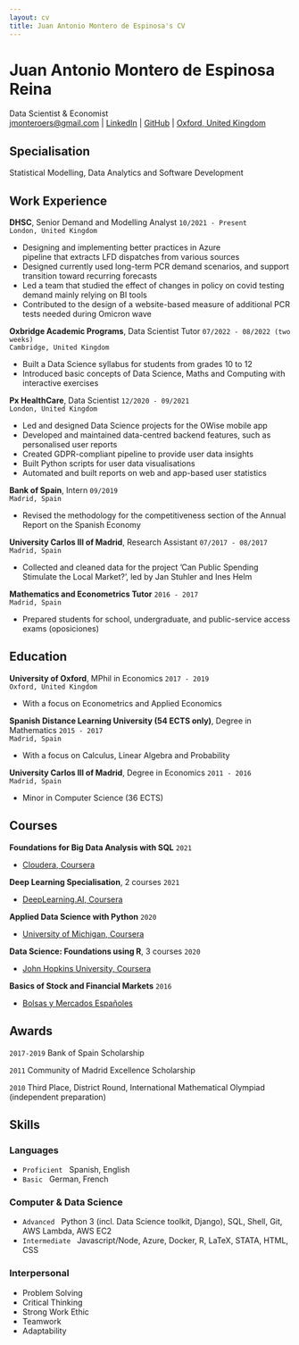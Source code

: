 ```yaml
---
layout: cv
title: Juan Antonio Montero de Espinosa's CV
---
```

<!--Separate forename and surname-->

<h1> Juan Antonio <strong>Montero de Espinosa Reina</strong></h1>
Data Scientist & Economist

<div id="webaddress">
  <a href="mailto: jmonteroers@gmail.com">jmonteroers@gmail.com</a>
  |
  <a href="https://www.linkedin.com/in/juan-antonio-montero-de-espinosa-reina-68803391/">LinkedIn</a>
  |
  <a href="https://github.com/jmonteroers">GitHub</a>
  |
  <a href="https://goo.gl/maps/UYUREBHxjMvo5Z5w8">Oxford, United Kingdom</a>
</div>


## Specialisation

Statistical Modelling, Data Analytics and Software Development


## Work Experience

__DHSC__, Senior Demand and Modelling Analyst
`10/2021 - Present`
<br>
`London, United Kingdom`

<ul class="with_disc">
  <li>Designing and implementing better practices in Azure <br> pipeline that extracts  LFD dispatches from various sources</li>
  <li>Designed currently used long-term PCR demand scenarios, and support transition toward recurring forecasts</li>
  <li>Led a team that studied the effect of changes in policy on covid testing demand mainly relying on BI tools</li>
  <li>Contributed to the design of a website-based measure of additional PCR tests needed during Omicron wave</li>
</ul>

__Oxbridge Academic Programs__, Data Scientist Tutor
`07/2022 - 08/2022 (two weeks)`
<br>
`Cambridge, United Kingdom`

<ul class="with_disc">
  <li>Built a Data Science syllabus for students from grades 10 to 12</li>
  <li>Introduced basic concepts of Data Science, Maths and Computing with interactive exercises</li>
</ul>


__Px HealthCare__, Data Scientist
`12/2020 - 09/2021`
<br>
`London, United Kingdom`

<ul class="with_disc">
  <li>Led and designed Data Science projects for the OWise mobile app</li>
  <li>Developed and maintained data-centred backend features, such as personalised user reports</li>
  <li>Created GDPR-compliant pipeline to provide user data insights</li>
  <li>Built Python scripts for user data visualisations</li>
  <li>Automated and built reports on web and app-based user statistics</li>
</ul>


__Bank of Spain__, Intern
`09/2019`
<br>
`Madrid, Spain`

- Revised the methodology for the competitiveness section of the Annual Report on the Spanish Economy


__University Carlos III of Madrid__, Research Assistant
`07/2017 - 08/2017`
<br>
`Madrid, Spain`

- Collected and cleaned data for the project ’Can Public Spending Stimulate the Local Market?’, led by Jan Stuhler and Ines Helm


__Mathematics and Econometrics Tutor__
`2016 - 2017`
<br>
`Madrid, Spain`

- Prepared students for school, undergraduate, and public-service access exams (oposiciones)


## Education

__University of Oxford__, MPhil in Economics
`2017 - 2019`
<br>
`Oxford, United Kingdom`

- With a focus on Econometrics and Applied Economics


__Spanish Distance Learning University (54 ECTS only)__, Degree in Mathematics
`2015 - 2017`
<br>
`Madrid, Spain`

- With a focus on Calculus, Linear Algebra and Probability


__University Carlos III of Madrid__, Degree in Economics
`2011 - 2016`
<br>
`Madrid, Spain`

- Minor in Computer Science (36 ECTS)


## Courses

__Foundations for Big Data Analysis with SQL__
`2021`
- [Cloudera, Coursera](https://coursera.org/share/28c069eb9afc6452d85847ccc2531bc0)

__Deep Learning Specialisation__, 2 courses
`2021`
- [DeepLearning.AI, Coursera](https://www.coursera.org/specializations/deep-learning)

__Applied Data Science with Python__
`2020`
- [University of Michigan, Coursera](https://coursera.org/share/f2853ac0282ec36f1aa11e0384191eb4)

__Data Science: Foundations using R__, 3 courses
`2020`
- [John Hopkins University, Coursera](https://www.coursera.org/specializations/data-science-foundations-r)

__Basics of Stock and Financial Markets__
`2016`
- [Bolsas y Mercados Españoles](https://www.bolsasymercados.es/ing/About-BME/What-is-BME)


## Awards

`2017-2019`
Bank of Spain Scholarship

`2011`
Community of Madrid Excellence Scholarship

`2010`
Third Place, District Round, International Mathematical Olympiad (independent preparation)

## Skills

### Languages

- `Proficient` &nbsp; Spanish, English
- `Basic` &nbsp; German, French


### Computer & Data Science

- `Advanced` &nbsp; Python 3 (incl. Data Science toolkit, Django), SQL, Shell, Git, AWS Lambda, AWS EC2
- `Intermediate` &nbsp;  Javascript/Node, Azure, Docker, R, LaTeX, STATA, HTML, CSS


### Interpersonal
- Problem Solving
- Critical Thinking
- Strong Work Ethic
- Teamwork
- Adaptability
